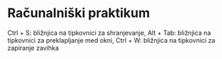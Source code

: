 # Računalniški praktikum
Ctrl + S: bližnjica na tipkovnici za shranjevanje,
Alt + Tab: bližnjica na tipkovnici za preklapljanje med okni,
Ctrl + W: bližnjica na tipkovnici za zapiranje zavihka
